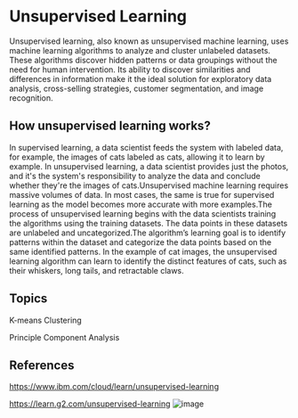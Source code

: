 # Unsupervised Learning

Unsupervised learning, also known as unsupervised machine learning, uses machine learning algorithms to analyze and cluster unlabeled
datasets. These algorithms discover hidden patterns or data groupings without the need for human intervention. Its ability to discover
similarities and differences in information make it the ideal solution for exploratory data analysis, cross-selling strategies, customer
segmentation, and image recognition.

## How unsupervised learning works?

In supervised learning, a data scientist feeds the system with labeled data, for example, the images of cats labeled as cats, allowing 
it to learn by example. In unsupervised learning, a data scientist provides just the photos, and it's the system's responsibility to 
analyze the data and conclude whether they're the images of cats.Unsupervised machine learning requires massive volumes of data. 
In most cases, the same is true for supervised learning as the model becomes more accurate with more examples.The process of unsupervised 
learning begins with the data scientists training the algorithms using the training datasets. The data points in these datasets are
unlabeled and uncategorized.The algorithm’s learning goal is to identify patterns within the dataset and categorize the data points 
based on the same identified patterns. In the example of cat images, the unsupervised learning algorithm can learn to identify the 
distinct features of cats, such as their whiskers, long tails, and retractable claws.

## Topics

K-means Clustering

Principle Component Analysis

## References

https://www.ibm.com/cloud/learn/unsupervised-learning

https://learn.g2.com/unsupervised-learning
![image](https://user-images.githubusercontent.com/104458814/166338112-7bb888d5-1a6b-4e42-a51b-65a8ce825bc1.png)
